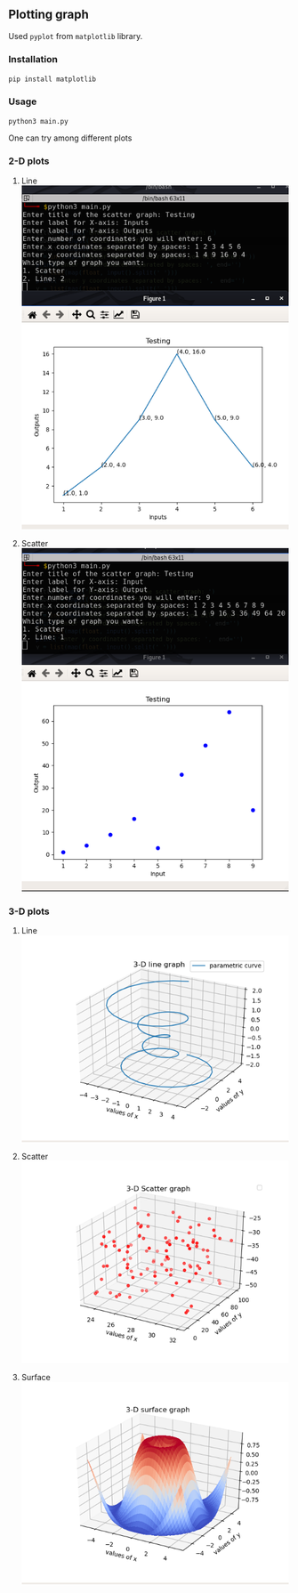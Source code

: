 ## Plotting graph

Used `pyplot` from `matplotlib` library. 

### Installation
`pip install matplotlib`

### Usage
`python3 main.py`

One can try among different plots

### 2-D plots

1. Line
   ![line](./images/line.png)

2. Scatter
 ![scatter](./images/scatter.png)

### 3-D plots

1. Line
   ![line](./images/3dline.png)

2. Scatter
   ![scatter](./images/3dscatter.png)

3. Surface
   ![surface](./images/3dsurface.png)


